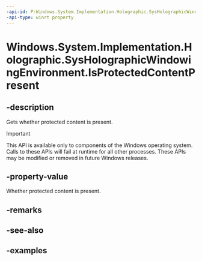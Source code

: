 ```yaml
---
-api-id: P:Windows.System.Implementation.Holographic.SysHolographicWindowingEnvironment.IsProtectedContentPresent
-api-type: winrt property
---
```


<!-- Property syntax.
public bool IsProtectedContentPresent { get; }
-->

# Windows.System.Implementation.Holographic.SysHolographicWindowingEnvironment.IsProtectedContentPresent

## -description
Gets whether protected content is present.

> [!IMPORTANT]
> This API is available only to components of the Windows operating system.  Calls to these APIs will fail at runtime for all other processes.  These APIs may be modified or removed in future Windows releases.

## -property-value
Whether protected content is present.

## -remarks

## -see-also

## -examples

